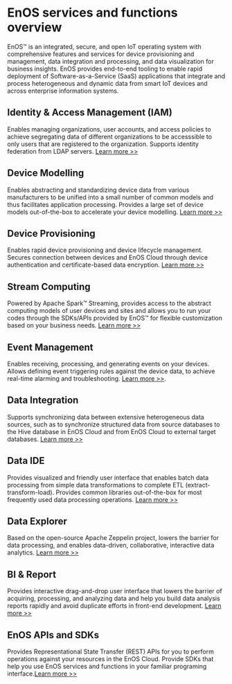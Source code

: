 # EnOS services and functions overview

EnOS™ is an integrated, secure, and open IoT operating system with comprehensive features and services for device provisioning and management, data integration and processing, and data visualization for business insights. EnOS provides end-to-end tooling to enable rapid deployment of Software-as-a-Service (SaaS) applications that integrate and process heterogeneous and dynamic data from smart IoT devices and across enterprise information systems.


<div class="block-4" id="identity-access-management-iam">
<span id="identity-access-management-iam"></span><h2>Identity &amp; Access Management (IAM)<a class="headerlink" href="#identity-access-management-iam" title="Permalink to this headline"></a></h2>
<p>Enables managing organizations, user accounts, and access policies to achieve segregating data of different organizations to be accesssible to only users that are registered to the organization. Supports identity federation from LDAP servers. <a class="reference external" href="https://docs.envisioniot.com/docs/iam/en/latest/">Learn more >></a>
</div>
<div class="block-4" id="device-modelling">
<span id="device-modelling"></span><h2>Device Modelling<a class="headerlink" href="#device-modelling" title="Permalink to this headline"></a></h2>
<p>Enables abstracting and standardizing device data from various manufacturers to be unified into a small number of common models and thus facilitates application processing. Provides a large set of device models out-of-the-box to accelerate your device modelling. <a class="reference external" href="https://docs.envisioniot.com/docs/device-connection/en/latest/device_modelling/">Learn more >></a></p>
</div>
<div class="block-4" id="device-provisioning">
<span id="device-provisioning"></span><h2>Device Provisioning<a class="headerlink" href="#device-provisioning" title="Permalink to this headline"></a></h2>
<p>Enables rapid device provisioning and device lifecycle management. Secures connection between devices and EnOS Cloud through device authentication and certificate-based data encryption. <a class="reference external" href="https://docs.envisioniot.com/docs/device-connection/en/latest/deviceconnection_overview">Learn more >></a></p>
</div>
<div class="block-4" id="stream-computing">
<span id="stream-computing"></span><h2>Stream Computing<a class="headerlink" href="#stream-computing" title="Permalink to this headline"></a></h2>
<p>Powered by Apache Spark™ Streaming, provides access to the abstract computing models of user devices and sites and allows you to run your codes through the SDKs/APIs provided by EnOS™ for flexible customization based on your business needs. <a class="reference external" href="https://docs.envisioniot.com/docs/online-data/en/latest/">Learn more >></a></p>
</div>
<div class="block-4" id="event-management">
<span id="event-management"></span><h2>Event Management<a class="headerlink" href="#event-management" title="Permalink to this headline"></a></h2>
<p>Enables receiving, processing, and generating events on your devices. Allows defining event triggering rules against the device data, to achieve real-time alarming and troubleshooting. <a class="reference external" href="https://docs.envisioniot.com/docs/event-management/en/latest/">Learn more >></a>.</p>
</div>
<div class="block-4" id="data-integration">
<span id="data-integration"></span><h2>Data Integration<a class="headerlink" href="#data-integration" title="Permalink to this headline"></a></h2>
<p>Supports synchronizing data between extensive heterogeneous data sources, such as to synchronize structured data from source databases to the Hive database in EnOS Cloud and from EnOS Cloud to external target databases. <a class="reference external" href="https://docs.envisioniot.com/docs/offline-data/en/latest/data_integration/">Learn more >></a></p>
</div>
<div class="block-4" id="data-ide">
<span id="data-ide"></span><h2>Data IDE<a class="headerlink" href="#data-ide" title="Permalink to this headline"></a></h2>
<p>Provides visualized and friendly user interface that enables batch data processing from simple data transformations to complete ETL (extract-transform-load). Provides common libraries out-of-the-box for most frequently used data processing operations. <a class="reference external" href="https://docs.envisioniot.com/docs/offline-data/en/latest/data_ide/">Learn more >></a></p>
</div>
<div class="block-4" id="data-explorer">
<span id="data-explorer"></span><h2>Data Explorer<a class="headerlink" href="#data-explorer" title="Permalink to this headline"></a></h2>
<p>Based on the open-source Apache Zeppelin project, lowers the barrier for data
processing, and enables data-driven, collaborative, interactive data analytics. <a class="reference external" href="https://docs.envisioniot.com/docs/analysis-report/en/latest/data_explorer/">Learn more >></a></p>
</div>
<div class="block-4" id="bi-report">
<span id="bi-report"></span><h2>BI &amp; Report<a class="headerlink" href="#bi-report" title="Permalink to this headline"></a></h2>
<p>Provides interactive drag-and-drop user interface that lowers the barrier of acquiring, processing, and analyzing data and help you build data analysis reports rapidly and avoid duplicate efforts in front-end development. <a class="reference external" href="https://docs.envisioniot.com/docs/analysis-report/en/latest/bi_report/">Learn more >></a></p>
</div>
<div class="block-4" id="enos-apis-and-sdks">
<span id="enos-apis-and-sdks"></span><h2>EnOS APIs and SDKs<a class="headerlink" href="#enos-apis-and-sdks" title="Permalink to this headline"></a></h2>
<p>Provides Representational State Transfer (REST) APIs for you to perform  operations against your resources in the EnOS Cloud. Provide SDKs that help you use EnOS services and functions in your familiar programing interface.<a class="reference external" href="https://docs.envisioniot.com/docs/enos/en/latest/sdk/">Learn more >></a></p>
</div>
